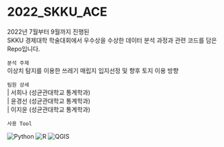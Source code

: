 # 2022_SKKU_ACE

2022년 7월부터 9월까지 진행된 \
SKKU 경제대학 학술대회에서 우수상을 수상한 데이터 분석 과정과 관련 코드를 담은 Repo입니다. 

`분석 주제` \
이상치 탐지를 이용한 쓰레기 매립지 입지선정 및 향후 토지 이용 방향

`팀원 상세` \
 | 서희나 (성균관대학교 통계학과) \
 | 윤경선 (성균관대학교 통계학과) \
 | 이지윤 (성균관대학교 통계학과)

`사용 Tool` 

<img alt="Python" src ="https://img.shields.io/badge/Python-3776AB.svg?&style=flat-square&logo=Python&logoColor=white"/> <img alt="R" src ="https://img.shields.io/badge/R-276DC3.svg?&style=flat-square&logo=R&logoColor=white"/> <img alt="QGIS" src ="https://img.shields.io/badge/QGIS-589632.svg?&style=flat-square&logo=QGIS&logoColor=white"/>
